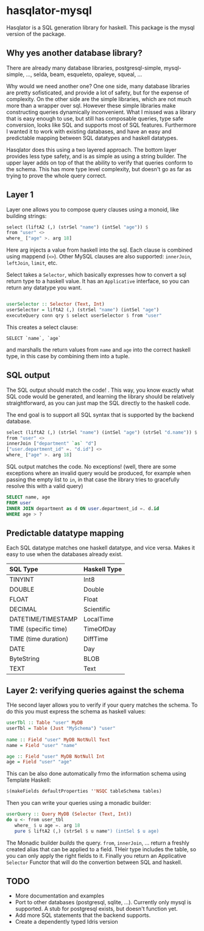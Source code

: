 hasqlator-mysql
====================

Hasqlator is a SQL generation library for haskell.  This package is
the mysql version of the package.

## Why yes another database library?

There are already many database libraries, postgresql-simple,
mysql-simple, ..., selda, beam, esqueleto, opaleye, squeal, ...

Why would we need another one?  One one side, many database libraries
are pretty sofisticated, and provide a lot of safety, but for the
expense of complexity.  On the other side are the simple libraries,
which are not much more than a wrapper over sql.  However these simple
libraries make constructing queries dynamically inconvenient.  What I
missed was a library that is easy enough to use, but still has
composable queries, type safe conversion, looks like SQL and supports
most of SQL features.  Furthermore I wanted it to work with existing
databases, and have an easy and predictable mapping between SQL
datatypes and haskell datatypes.

Hasqlator does this using a two layered approach.  The bottom layer
provides less type safety, and is as simple as using a string builder.
The upper layer adds on top of that the ability to verify that queries
conform to the schema.  This has more type level complexity, but
doesn't go as far as trying to prove the whole query correct.

## Layer 1

Layer one allows you to compose query clauses using a monoid, like
building strings: 

```haskell
select (liftA2 (,) (strSel "name") (intSel "age")) $
from "user" <>
where_ ["age" >. arg 18]
```

Here arg injects a value from haskell into the sql.  Each clause is
combined using mappend (`<>`).  Other MySQL clauses are also supported: `innerJoin`, `leftJoin`, `limit`,
etc.

Select takes a `Selector`, which basically expresses how to convert a
sql return type to a haskell value.  It has an `Applicative`
interface, so you can return any datatype you want.

```haskell

userSelector :: Selector (Text, Int)
userSelector = liftA2 (,) (strSel "name") (intSel "age")
executeQuery conn qry $ select userSelector $ from "user"
```

This creates a select clause:

    SELECT `name`, `age`
    
and marshalls the return values from `name` and `age` into the correct
haskell type, in this case by combining them into a tuple.

## SQL output

The SQL output should match the code!  .  This way, you know
exactly what SQL code would be generated, and learning the library
should be relatively straightforward, as you can just map the SQL
directly to the haskell code.

The end goal is to support all SQL syntax that is supported by the
backend database.

```haskell
select (liftA2 (,) (strSel "name") (intSel "age") (strSel "d.name")) $
from "user" <>
innerJoin ["department" `as` "d"]
["user.department_id" =. "d.id"] <>
where_ ["age" >. arg 18]
```

SQL output matches the code.  No exceptions! (well, there are
some exceptions where an invalid query would be produced, for example
when passing the empty list to `in`, in that case the library tries to
gracefully resolve this with a valid query)

```sql
SELECT name, age
FROM user
INNER JOIN department as d ON user.department_id =. d.id
WHERE age > ?
```

## Predictable datatype mapping

Each SQL datatype matches one haskell datatype, and vice versa.  Makes
it easy to use when the databases already exist.

| SQL Type             | Haskell Type |
|:---------------------|:-------------|
| TINYINT              | Int8         |
| DOUBLE               | Double       |
| FLOAT                | Float        |
| DECIMAL              | Scientific   |
| DATETIME/TIMESTAMP   | LocalTime    |
| TIME (specific time) | TimeOfDay    |
| TIME (time duration) | DiffTime     |
| DATE                 | Day          |
| ByteString           | BLOB         |
| TEXT                 | Text         |

## Layer 2: verifying queries against the schema

THe second layer allows you to verify if your query matches the
schema.  To do this you must express the schema as haskell values:

```haskell
userTbl :: Table "user" MyDB 
userTbl = Table (Just "MySchema") "user"
 
name :: Field "user" MyDB NotNull Text
name = Field "user" "name"

age :: Field "user" MyDB NotNull Int
age = Field "user" "age"
```

This can be also done automatically frmo the information schema using
Template Haskell:

```haskell
$(makeFields defaultProperties ''NSQC tableSchema tables)
```

Then you can write your queries using a monadic builder:

```haskell
userQuery :: Query MyDB (Selector (Text, Int))
do u <- from user_tbl
   where_ $ u age =. arg 18
   pure $ liftA2 (,) (strSel $ u name") (intSel $ u age)
```

The Monadic builder *builds* the query.  `from`, `innerJoin`, ... return
a freshly created alias that can be applied to a field.  THeir type
includes the table, so you can only apply the right fields to it.
Finally you return an Applicative `Selector` Functor that will do the
convertion between SQL and haskell.

## TODO

- More documentation and examples
- Port to other databases (postgresql, sqlite, ...).  Currently only
  mysql is supported.  A stub for postgresql exists, but doesn't
  function yet.
- Add more SQL statements that the backend supports.
- Create a dependently typed Idris version
